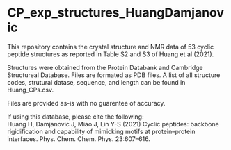 # CP_exp_structures_HuangDamjanovic

This repository contains the crystal structure and NMR data of 53 cyclic peptide structures as reported in Table S2 and S3 of Huang et al (2021).

Structures were obtained from the Protein Databank and Cambridge Structureal Database. Files are formated as PDB files. A list of all structure codes, strutural datase, sequence, and length can be found in Huang_CPs.csv.  

Files are provided as-is with no guarentee of accuracy.  

If using this database, please cite the following:  
Huang H, Damjanovic J, Miao J, Lin Y-S (2021) Cyclic peptides: backbone rigidification and capability of mimicking motifs at protein–protein interfaces. Phys. Chem. Chem. Phys. 23:607–616.

